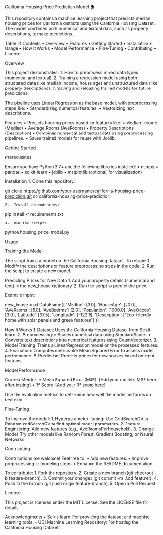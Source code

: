 California Housing Price Prediction Model 🏠

This repository contains a machine learning project that predicts median housing prices for California districts using the California Housing Dataset. The model combines both numerical and textual data, such as property descriptions, to make predictions.

Table of Contents
	•	Overview
	•	Features
	•	Getting Started
	•	Installation
	•	Usage
	•	How It Works
	•	Model Performance
	•	Fine-Tuning
	•	Contributing
	•	License

Overview

This project demonstrates:
	1.	How to preprocess mixed data types (numerical and textual).
	2.	Training a regression model using both structured data (like median income, house age) and unstructured data (like property descriptions).
	3.	Saving and reloading trained models for future predictions.

The pipeline uses Linear Regression as the base model, with preprocessing steps like:
	•	Standardizing numerical features.
	•	Vectorizing text descriptions.

Features
	•	Predicts housing prices based on features like:
	•	Median Income (MedInc)
	•	Average Rooms (AveRooms)
	•	Property Descriptions (Description)
	•	Combines numerical and textual data using preprocessing pipelines.
	•	Saves trained models for reuse with Joblib.

Getting Started

Prerequisites

Ensure you have Python 3.7+ and the following libraries installed:
	•	numpy
	•	pandas
	•	scikit-learn
	•	joblib
	•	matplotlib (optional, for visualization)

Installation
	1.	Clone this repository:

git clone https://github.com/your-username/california-housing-price-prediction.git
cd california-housing-price-prediction


	2.	Install dependencies:

pip install -r requirements.txt


	3.	Run the script:

python housing_price_model.py

Usage

Training the Model

The script trains a model on the California Housing Dataset. To retrain:
	1.	Modify the descriptions or feature preprocessing steps in the code.
	2.	Run the script to create a new model.

Predicting Prices for New Data
	1.	Add your property details (numerical and text) in the new_house dictionary.
	2.	Run the script to predict the price.

Example input:

new_house = pd.DataFrame({
    'MedInc': [3.0],
    'HouseAge': [20.0],
    'AveRooms': [5.0],
    'AveBedrms': [2.0],
    'Population': [1000.0],
    'AveOccup': [3.0],
    'Latitude': [37.5],
    'Longitude': [-122.5],
    'Description': ["Eco-friendly home with solar panels and green features"]
})

How It Works
	1.	Dataset: Uses the California Housing Dataset from Scikit-learn.
	2.	Preprocessing:
	•	Scales numerical data using StandardScaler.
	•	Converts text descriptions into numerical features using CountVectorizer.
	3.	Model Training: Trains a LinearRegression model on the processed features.
	4.	Evaluation: Computes metrics like Mean Squared Error to assess model performance.
	5.	Prediction: Predicts prices for new houses based on input features.

Model Performance

Current Metrics:
	•	Mean Squared Error (MSE): [Add your model’s MSE here after testing]
	•	R² Score: [Add your R² score here]

Use the evaluation metrics to determine how well the model performs on test data.

Fine-Tuning

To improve the model:
	1.	Hyperparameter Tuning: Use GridSearchCV or RandomizedSearchCV to find optimal model parameters.
	2.	Feature Engineering: Add new features (e.g., AveRoomsPerHousehold).
	3.	Change Model: Try other models like Random Forest, Gradient Boosting, or Neural Networks.

Contributing

Contributions are welcome! Feel free to:
	•	Add new features.
	•	Improve preprocessing or modeling steps.
	•	Enhance the README documentation.

To contribute:
	1.	Fork the repository.
	2.	Create a new branch (git checkout -b feature-branch).
	3.	Commit your changes (git commit -m 'Add feature').
	4.	Push to the branch (git push origin feature-branch).
	5.	Open a Pull Request.

License

This project is licensed under the MIT License. See the LICENSE file for details.

Acknowledgments
	•	Scikit-learn: For providing the dataset and machine learning tools.
	•	UCI Machine Learning Repository: For hosting the California Housing Dataset.
